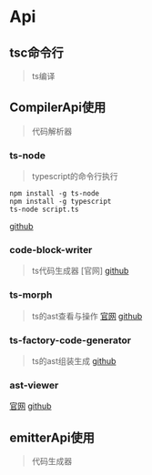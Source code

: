 # Api

## tsc命令行
>ts编译

## CompilerApi使用
> 代码解析器

### ts-node
> typescript的命令行执行
```
npm install -g ts-node
npm install -g typescript
ts-node script.ts
```
[github](https://github.com/TypeStrong/ts-node)

### code-block-writer
> ts代码生成器
[官网]
[github](https://github.com/dsherret/code-block-writer)

### ts-morph
> ts的ast查看与操作
[官网](https://ts-morph.com/)
[github](https://github.com/dsherret/ts-morph)

### ts-factory-code-generator
> ts的ast组装生成
[github](https://github.com/dsherret/ts-factory-code-generator-generator)

### ast-viewer
[官网](https://ts-ast-viewer.com/#)
[github](https://github.com/dsherret/ts-ast-viewer)

## emitterApi使用
> 代码生成器